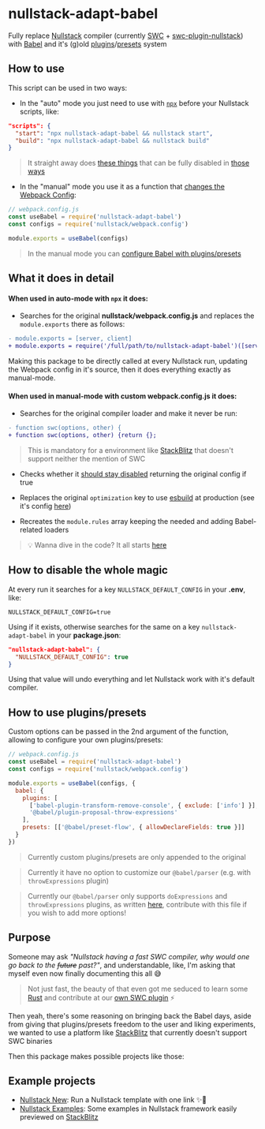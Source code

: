 # nullstack-adapt-babel

Fully replace [Nullstack](https://nullstack.app/) compiler (currently [SWC](https://swc.rs/) + [swc-plugin-nullstack](https://github.com/nullstack/swc-plugin-nullstack)) with [Babel](https://babeljs.io/) and it's (g)old [plugins](https://babeljs.io/docs/plugins)/[presets](https://babeljs.io/docs/presets) system

## How to use

This script can be used in two ways:

- In the "auto" mode you just need to use with [`npx`](https://docs.npmjs.com/cli/v9/commands/npx) before your Nullstack scripts, like:

```json
"scripts": {
  "start": "npx nullstack-adapt-babel && nullstack start",
  "build": "npx nullstack-adapt-babel && nullstack build"
}
```

> It straight away does [these things](#what-it-does-in-detail) that can be fully disabled in [those ways](#how-to-disable-the-whole-magic)

- In the "manual" mode you use it as a function that [changes the Webpack Config](https://nullstack.app/how-to-customize-webpack):

```js
// webpack.config.js
const useBabel = require('nullstack-adapt-babel')
const configs = require('nullstack/webpack.config')

module.exports = useBabel(configs)
```

> In the manual mode you can [configure Babel with plugins/presets](#how-to-use-pluginspresets)

## What it does in detail

#### When used in auto-mode with `npx` it does:

- Searches for the original **nullstack/webpack.config.js** and replaces the `module.exports` there as follows:

```diff
- module.exports = [server, client]
+ module.exports = require('/full/path/to/nullstack-adapt-babel')([server, client])
```

Making this package to be directly called at every Nullstack run, updating the Webpack config in it's source, then it does everything exactly as manual-mode.

#### When used in manual-mode with custom **webpack.config.js** it does:

- Searches for the original compiler loader and make it never be run:

```diff
- function swc(options, other) {
+ function swc(options, other) {return {};
```

> This is mandatory for a environment like [StackBlitz](https://stackblitz.com/) that doesn't support neither the mention of SWC

- Checks whether it [should stay disabled](#how-to-disable-the-whole-magic) returning the original config if true

- Replaces the original `optimization` key to use [esbuild](https://esbuild.github.io/) at production (see it's config [here](./src/utils/optimization.js))

- Recreates the `module.rules` array keeping the needed and adding Babel-related loaders

> 💡 Wanna dive in the code? It all starts [here](./src/index.ts)

## How to disable the whole magic

At every run it searches for a key `NULLSTACK_DEFAULT_CONFIG` in your **.env**, like:

```properties
NULLSTACK_DEFAULT_CONFIG=true
```

Using if it exists, otherwise searches for the same on a key `nullstack-adapt-babel` in your **package.json**:

```json
"nullstack-adapt-babel": {
  "NULLSTACK_DEFAULT_CONFIG": true
}
```

Using that value will undo everything and let Nullstack work with it's default compiler.

## How to use plugins/presets

Custom options can be passed in the 2nd argument of the function, allowing to configure your own plugins/presets:

```js
// webpack.config.js
const useBabel = require('nullstack-adapt-babel')
const configs = require('nullstack/webpack.config')

module.exports = useBabel(configs, {
  babel: {
    plugins: [
      ['babel-plugin-transform-remove-console', { exclude: ['info'] }],
      '@babel/plugin-proposal-throw-expressions'
    ],
    presets: [['@babel/preset-flow', { allowDeclareFields: true }]]
  }
})
```

> Currently custom plugins/presets are only appended to the original

> Currently it have no option to customize our `@babel/parser` (e.g. with `throwExpressions` plugin)

> Currently our `@babel/parser` only supports `doExpressions` and `throwExpressions` plugins, as written [here](https://github.com/GuiDevloper/nullstack-adapters/blob/main/nullstack-adapt-babel/src/loaders/merged/merged-utils.ts#L94), contribute with this file if you wish to add more options!

## Purpose

Someone may ask _"Nullstack having a fast SWC compiler, why would one go back to the ~~future~~ past?"_, and understandable, like, I'm asking that myself even now finally documenting this all 😅

> Not just fast, the beauty of that even got me seduced to learn some [Rust](https://rust-lang.org/) and contribute at our [own SWC plugin](https://github.com/nullstack/swc-plugin-nullstack) ⚡

Then yeah, there's some reasoning on bringing back the Babel days, aside from giving that plugins/presets freedom to the user and liking experiments, we wanted to use a platform like [StackBlitz](https://stackblitz.com/) that currently doesn't support SWC binaries

Then this package makes possible projects like those:

## Example projects

- [Nullstack New](https://github.com/GuiDevloper/nullstack-new): Run a Nullstack template with one link ✨🚀
- [Nullstack Examples](https://github.com/GuiDevloper/nullstack-examples): Some examples in Nullstack framework easily previewed on [StackBlitz](https://stackblitz.com/)